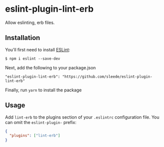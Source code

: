 # eslint-plugin-lint-erb

Allow eslinting, erb files.

## Installation

You'll first need to install [ESLint](http://eslint.org):

```
$ npm i eslint --save-dev
```

Next, add the following to your package.json

```
"eslint-plugin-lint-erb": "https://github.com/sleede/eslint-plugin-lint-erb"
```

Finally, run `yarn` to install the package
## Usage

Add `lint-erb` to the plugins section of your `.eslintrc` configuration file. You can omit the `eslint-plugin-` prefix:

```json
{
  "plugins": ["lint-erb"]
}
```





